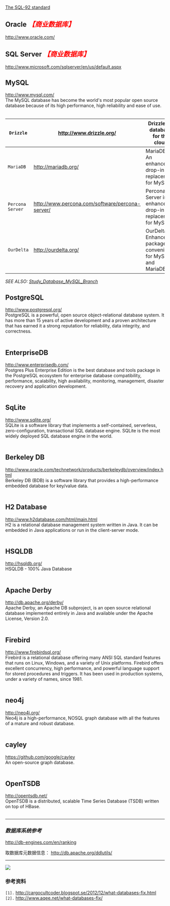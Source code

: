 [The SQL-92 standard](http://hatter-source-code.googlecode.com/svn/trunk/attachments/sql/sql1992.txt)

## Oracle <font color='red'><i>【商业数据库】</i></font> ##
http://www.oracle.com/

## SQL Server <font color='red'><i>【商业数据库】</i></font> ##
http://www.microsoft.com/sqlserver/en/us/default.aspx

## MySQL ##
http://www.mysql.com/<br>
The MySQL database has become the world's most popular open source database because of its high performance, high reliability and ease of use.<br>
<br>
<table><thead><th> <code>Drizzle</code> </th><th> <a href='http://www.drizzle.org/'>http://www.drizzle.org/</a> </th><th> Drizzle | A database for the cloud </th></thead><tbody>
<tr><td> <code>MariaDB</code> </td><td> <a href='http://mariadb.org/'>http://mariadb.org/</a> </td><td> MariaDB - An enhanced, drop-in replacement for MySQL </td></tr>
<tr><td> <code>Percona Server</code> </td><td> <a href='http://www.percona.com/software/percona-server/'>http://www.percona.com/software/percona-server/</a> </td><td> Percona Server is an enhanced drop-in replacement for MySQL </td></tr>
<tr><td> <code>OurDelta</code> </td><td> <a href='http://ourdelta.org/'>http://ourdelta.org/</a> </td><td> OurDelta - Enhanced, packaged convenience for MySQL and MariaDB </td></tr></tbody></table>

<i>SEE ALSO: <a href='Study_Database_MySQL_Branch.md'>Study_Database_MySQL_Branch</a></i>

<h2>PostgreSQL</h2>
<a href='http://www.postgresql.org/'>http://www.postgresql.org/</a><br>
PostgreSQL is a powerful, open source object-relational database system. It has more than 15 years of active development and a proven architecture that has earned it a strong reputation for reliability, data integrity, and correctness.<br>
<br>
<h2>EnterpriseDB</h2>
<a href='http://www.enterprisedb.com/'>http://www.enterprisedb.com/</a><br>
Postgres Plus Enterprise Edition is the best database and tools package in the PostgreSQL ecosystem for enterprise database compatibility, performance, scalability, high availability, monitoring, management, disaster recovery and application development.<br>
<br>
<h2>SqLite</h2>
<a href='http://www.sqlite.org/'>http://www.sqlite.org/</a><br>
SQLite is a software library that implements a self-contained, serverless, zero-configuration, transactional SQL database engine. SQLite is the most widely deployed SQL database engine in the world.<br>
<br>
<h2>Berkeley DB</h2>
<a href='http://www.oracle.com/technetwork/products/berkeleydb/overview/index.html'>http://www.oracle.com/technetwork/products/berkeleydb/overview/index.html</a><br>
Berkeley DB (BDB) is a software library that provides a high-performance embedded database for key/value data.<br>
<br>
<h2>H2 Database</h2>
<a href='http://www.h2database.com/html/main.html'>http://www.h2database.com/html/main.html</a><br>
H2 is a relational database management system written in Java. It can be embedded in Java applications or run in the client-server mode.<br>
<br>
<h2>HSQLDB</h2>
<a href='http://hsqldb.org/'>http://hsqldb.org/</a><br>
HSQLDB - 100% Java Database<br>
<br>
<h2>Apache Derby</h2>
<a href='http://db.apache.org/derby/'>http://db.apache.org/derby/</a><br>
Apache Derby, an Apache DB subproject, is an open source relational database implemented entirely in Java and available under the Apache License, Version 2.0.<br>
<br>
<h2>Firebird</h2>
<a href='http://www.firebirdsql.org/'>http://www.firebirdsql.org/</a><br>
Firebird is a relational database offering many ANSI SQL standard features that runs on Linux, Windows, and a variety of Unix platforms. Firebird offers excellent concurrency, high performance, and powerful language support for stored procedures and triggers. It has been used in production systems, under a variety of names, since 1981.<br>
<br>
<h2>neo4j</h2>
<a href='http://neo4j.org/'>http://neo4j.org/</a><br>
Neo4j is a high-performance, NOSQL graph database with all the features of a mature and robust database.<br>
<br>
<h2>cayley</h2>
<a href='https://github.com/google/cayley'>https://github.com/google/cayley</a><br>
An open-source graph database.<br>
<br>
<h2>OpenTSDB</h2>
<a href='http://opentsdb.net/'>http://opentsdb.net/</a><br>
OpenTSDB is a distributed, scalable Time Series Database (TSDB) written on top of HBase.<br>
<br>
<hr />

<h3><i>数据库系统参考</i></h3>
<a href='http://db-engines.com/en/ranking'>http://db-engines.com/en/ranking</a>

取数据库元数据信息： <a href='http://db.apache.org/ddlutils/'>http://db.apache.org/ddlutils/</a>

<hr />

<img src='http://hatter-source-code.googlecode.com/svn/trunk/attachments/wiki/database/whysomanydb.jpg' />

<h3>参考资料</h3>
<code>[1].</code> <a href='http://cargocultcoder.blogspot.se/2012/12/what-databases-fix.html'>http://cargocultcoder.blogspot.se/2012/12/what-databases-fix.html</a><br>
<code>[2].</code> <a href='http://www.aqee.net/what-databases-fix/'>http://www.aqee.net/what-databases-fix/</a><br>